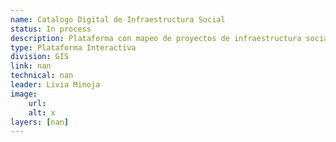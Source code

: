 ```yaml
---
name: Catalogo Digital de Infraestructura Social
status: In process
description: Plataforma con mapeo de proyectos de infraestructura social suportados por el GIS, de distintas divisiones. La herramienta permite geolocalizar los proyectos, y recoge datos claves como costos por m2 construido, plazos de ejecución, costos de diseño y supervisión de obra, entre otros, para facilitar la planificación. Incluye tambien fotografia y planos de los proyectos. 
type: Plataforma Interactiva
division: GIS
link: nan
technical: nan
leader: Livia Minoja
image: 
    url: 
    alt: x
layers: [nan]
---
```

    